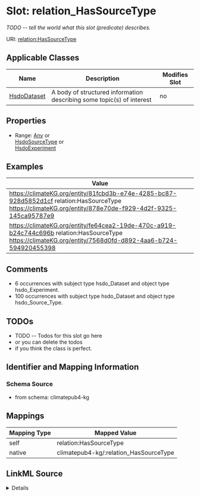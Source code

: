 

# Slot: relation_HasSourceType


_TODO -- tell the world what this slot (predicate) describes._





URI: [relation:HasSourceType](http://relation.org/HasSourceType)



<!-- no inheritance hierarchy -->





## Applicable Classes

| Name | Description | Modifies Slot |
| --- | --- | --- |
| [HsdoDataset](../classes/HsdoDataset.md) | A body of structured information describing some topic(s) of interest |  no  |







## Properties

* Range: [Any](../classes/Any.md)&nbsp;or&nbsp;<br />[HsdoSourceType](../classes/HsdoSourceType.md)&nbsp;or&nbsp;<br />[HsdoExperiment](../classes/HsdoExperiment.md)






## Examples

| Value |
| --- |
| https://climateKG.org/entity/81fcbd3b-e74e-4285-bc87-928d5852d1cf relation:HasSourceType https://climateKG.org/entity/878e70de-f929-4d2f-9325-145ca95787e9 |
| https://climateKG.org/entity/fe64cea2-19de-470c-a919-b24c744c696b relation:HasSourceType https://climateKG.org/entity/7568d0fd-d892-4aa6-b724-594920455398 |

## Comments

* 6 occurrences with subject type hsdo_Dataset and object type hsdo_Experiment.
* 100 occurrences with subject type hsdo_Dataset and object type hsdo_Source_Type.

## TODOs

* TODO -- Todos for this slot go here
* or you can delete the todos
* if you think the class is perfect.

## Identifier and Mapping Information







### Schema Source


* from schema: climatepub4-kg




## Mappings

| Mapping Type | Mapped Value |
| ---  | ---  |
| self | relation:HasSourceType |
| native | climatepub4-kg/:relation_HasSourceType |




## LinkML Source

<details>
```yaml
name: relation_HasSourceType
description: TODO -- tell the world what this slot (predicate) describes.
todos:
- TODO -- Todos for this slot go here
- or you can delete the todos
- if you think the class is perfect.
comments:
- 6 occurrences with subject type hsdo_Dataset and object type hsdo_Experiment.
- 100 occurrences with subject type hsdo_Dataset and object type hsdo_Source_Type.
examples:
- value: https://climateKG.org/entity/81fcbd3b-e74e-4285-bc87-928d5852d1cf relation:HasSourceType
    https://climateKG.org/entity/878e70de-f929-4d2f-9325-145ca95787e9
- value: https://climateKG.org/entity/fe64cea2-19de-470c-a919-b24c744c696b relation:HasSourceType
    https://climateKG.org/entity/7568d0fd-d892-4aa6-b724-594920455398
from_schema: climatepub4-kg
rank: 1000
slot_uri: relation:HasSourceType
alias: relation_HasSourceType
domain_of:
- hsdo_Dataset
range: Any
any_of:
- range: hsdo_Source_Type
- range: hsdo_Experiment

```
</details>